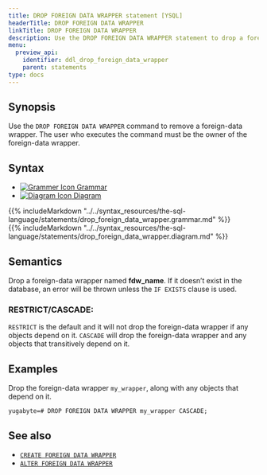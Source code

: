 ```yaml
---
title: DROP FOREIGN DATA WRAPPER statement [YSQL]
headerTitle: DROP FOREIGN DATA WRAPPER
linkTitle: DROP FOREIGN DATA WRAPPER
description: Use the DROP FOREIGN DATA WRAPPER statement to drop a foreign-data wrapper.
menu:
  preview_api:
    identifier: ddl_drop_foreign_data_wrapper
    parent: statements
type: docs
---
```


## Synopsis

Use the `DROP FOREIGN DATA WRAPPER` command to remove a foreign-data wrapper. The user who executes the command must be the owner of the foreign-data wrapper.

## Syntax

<ul class="nav nav-tabs nav-tabs-yb">
  <li >
    <a href="#grammar" class="nav-link active" id="grammar-tab" data-toggle="tab" role="tab" aria-controls="grammar" aria-selected="true">
      <img src="/icons/file-lines.svg" alt="Grammer Icon">
      Grammar
    </a>
  </li>
  <li>
    <a href="#diagram" class="nav-link" id="diagram-tab" data-toggle="tab" role="tab" aria-controls="diagram" aria-selected="false">
      <img src="/icons/diagram.svg" alt="Diagram Icon">
      Diagram
    </a>
  </li>
</ul>

<div class="tab-content">
  <div id="grammar" class="tab-pane fade show active" role="tabpanel" aria-labelledby="grammar-tab">
  {{% includeMarkdown "../../syntax_resources/the-sql-language/statements/drop_foreign_data_wrapper.grammar.md" %}}
  </div>
  <div id="diagram" class="tab-pane fade" role="tabpanel" aria-labelledby="diagram-tab">
  {{% includeMarkdown "../../syntax_resources/the-sql-language/statements/drop_foreign_data_wrapper.diagram.md" %}}
  </div>
</div>

## Semantics

Drop a foreign-data wrapper named **fdw_name**. If it doesn’t exist in the database, an error will be thrown unless the `IF EXISTS` clause is used.

### RESTRICT/CASCADE:
`RESTRICT` is the default and it will not drop the foreign-data wrapper if any objects depend on it.
`CASCADE` will drop the foreign-data wrapper and any objects that transitively depend on it.

## Examples

Drop the foreign-data wrapper `my_wrapper`, along with any objects that depend on it.

```plpgsql
yugabyte=# DROP FOREIGN DATA WRAPPER my_wrapper CASCADE;
```
## See also

- [`CREATE FOREIGN DATA WRAPPER`](../ddl_create_foreign_data_wrapper/)
- [`ALTER FOREIGN DATA WRAPPER`](../ddl_alter_foreign_data_wrapper/)
